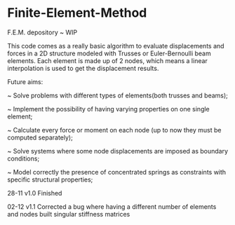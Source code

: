 # Finite-Element-Method
F.E.M. depository ~ WIP

This code comes as a really basic algorithm to evaluate displacements and forces in a 2D structure 
modeled with Trusses or Euler-Bernoulli beam elements. Each element is made up of 2 nodes, which 
means a linear interpolation is used to get the displacement results. 

Future aims:

~ Solve problems with different types of elements(both trusses and beams);

~ Implement the possibility of having varying properties on one single element;

~ Calculate every force or moment on each node (up to now they must be computed separately);

~ Solve systems where some node displacements are imposed as boundary conditions;

~ Model correctly the presence of concentrated springs as constraints with specific structural properties;


28-11
v1.0 Finished 

02-12
v1.1 Corrected a bug where having a different number of elements and nodes built singular stiffness matrices

